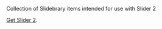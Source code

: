 Collection of Slidebrary items intended for use with Slider 2

[Get Slider 2](http://pagesofinterest.net/code/plugins/slider/).